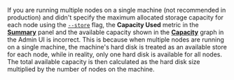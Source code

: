 If you are running multiple nodes on a single machine (not recommended in production) and didn't specify the maximum allocated storage capacity for each node using the [`--store`](start-a-node.html#store) flag, the **Capacity Used** metric in the [**Summary**](admin-ui-access-and-navigate.html#summary-panel) panel and the available capacity shown in the [**Capacity**](admin-ui-storage-dashboard.html#capacity) graph in the Admin UI is incorrect. This is because when multiple nodes are running on a single machine, the machine's hard disk is treated as an available store for each node, while in reality, only one hard disk is available for all nodes. The total available capacity is then calculated as the hard disk size multiplied by the number of nodes on the machine.
